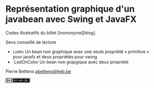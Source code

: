 # Représentation graphique d'un javabean avec Swing et JavaFX

Codes illustratifs du billet [homonyme][blog].

Sens conseillé de lecture

* `LedOn` Un bean non graphique avec une seule propriété « primitive » pour
  javafx et deux propriétés pour swing 
* `LedOnColor Un bean non grapgique avec deux propriété


Pierre Bettens <pbettens@heb.be>

![Licence CC-BY-NC-SA](cc-by-nc-sa.png)
